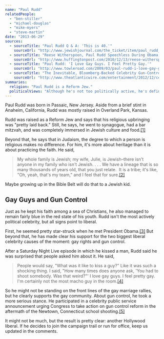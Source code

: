 ```yaml
---
name: "Paul Rudd"
relatedPeople:
  - "ben-stiller"
  - "michael-douglas"
  - "mike-myers"
  - "steve-martin"
date: "2013-06-29"
sources:
  - sourceTitle: "Paul Rudd Q & A: 'This is 40.'"
    sourceUrl: "http://www.jewishjournal.com/the_ticket/item/paul_rudd_q_a_this_is_40"
  - sourceTitle: "Reese Witherspoon, Paul Rudd Speechless During Obama Meeting."
    sourceUrl: "http://www.huffingtonpost.com/2010/12/13/reese-witherspoon-paul-rudd-obama_n_795746.html"
  - sourceTitle: "Paul Rudd: 'I Love Gay Guys. I Feel Pretty Gay.'"
    sourceUrl: "http://www.towleroad.com/2009/03/paul-rudd-i-love-gay-guys-i-feel-pretty-gay.html"
  - sourceTitle: "The Inevitable, Bloomberg-Backed Celebrity Gun-Control PSA Is Here."
    sourceUrl: "http://www.theatlanticwire.com/entertainment/2012/12/celebrity-gun-control-psa/60260/"
summaries:
  religion: "Paul Rudd is a Reform Jew."
  politicalViews: "Although he's not too politically active, he's definitely liberal."
---
```


Paul Rudd was born in Passaic, New Jersey. Aside from a brief stint in Anaheim, California, Rudd was mostly raised in Overland Park, Kansas.

Rudd was raised as a Reform Jew and says that his religious upbringing was "pretty laid back." Still, he says, he went to synagogue, had a bar mitzvah, and was completely immersed in Jewish culture and food.<a class="source-citation" href="#http%3A%2F%2Fwww.jewishjournal.com%2Fthe_ticket%2Fitem%2Fpaul_rudd_q_a_this_is_40" title="Paul Rudd Q &amp; A: &apos;This is 40.&apos;">[1]</a>

Beyond that, he says that in Judaism, the degree to which a person is religious makes no difference. For him, it's more about heritage than it is about practicing the faith. He said,

>My whole family is Jewish; my wife, Julie, is Jewish–there isn't anyone in my family who isn't Jewish. . . . We have a lineage that is so many thousands of years old, that you just relate.  It is a tribe; it's like, "Oh, yeah, that's my team," and I feel that for sure.<a class="source-citation" href="#http%3A%2F%2Fwww.jewishjournal.com%2Fthe_ticket%2Fitem%2Fpaul_rudd_q_a_this_is_40" title="Paul Rudd Q &amp; A: &apos;This is 40.&apos;">[2]</a>

Maybe growing up in the Bible Belt will do that to a Jewish kid.


## Gay Guys and Gun Control

Just as he kept his faith among a sea of Christians, he also managed to remain fairly blue in the red state of his youth. Rudd isn't the most actively political celebrity, but all signs point to liberal.

First, he seemed pretty star-struck when he met President Obama.<a class="source-citation" href="#http%3A%2F%2Fwww.huffingtonpost.com%2F2010%2F12%2F13%2Freese-witherspoon-paul-rudd-obama_n_795746.html" title="Reese Witherspoon, Paul Rudd Speechless During Obama Meeting.">[3]</a> But beyond that, he has made clear his support for the two biggest liberal celebrity causes of the moment: gay rights and gun control.

After a Saturday Night Live episode in which he kissed a man, Rudd said he was surprised that people asked him about it. He said,

>People would say, "What was it like to kiss a guy?" Like it was such a shocking thing. I said, "How many times does anyone ask, 'You had to shoot somebody. Was that weird?"' I love gay guys. I feel pretty gay. I'm certainly not the most macho guy in the room.<a class="source-citation" href="#http%3A%2F%2Fwww.towleroad.com%2F2009%2F03%2Fpaul-rudd-i-love-gay-guys-i-feel-pretty-gay.html" title="Paul Rudd: &apos;I Love Gay Guys. I Feel Pretty Gay.&apos;">[4]</a>

So he might not be standing on the front lines of the gay marriage rallies, but he clearly supports the gay community. About gun control, he took a more serious stance. He participated in a celebrity public service announcement urging Congress to take action on gun control reform in the aftermath of the Newtown, Connecticut school shooting.<a class="source-citation" href="#http%3A%2F%2Fwww.theatlanticwire.com%2Fentertainment%2F2012%2F12%2Fcelebrity-gun-control-psa%2F60260%2F" title="The Inevitable, Bloomberg-Backed Celebrity Gun-Control PSA Is Here.">[5]</a>

It might not be much, but the result is pretty clear: another Hollywood liberal. If he decides to join the campaign trail or run for office, keep us updated in the comments.